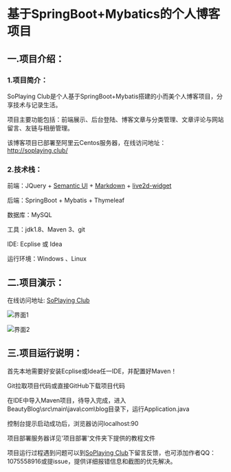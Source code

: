 # 基于SpringBoot+Mybatics的个人博客项目

## 一.项目介绍：

### 1.项目简介：

SoPlaying Club是个人基于SpringBoot+Mybatis搭建的小而美个人博客项目，分享技术与记录生活。

项目主要功能包括：前端展示、后台登陆、博客文章与分类管理、文章评论与网站留言、友链与相册管理。

该博客项目已部署至阿里云Centos服务器，在线访问地址：http://soplaying.club/

### 2.技术栈：

前端：JQuery + [Semantic UI](https://semantic-ui.com/) + [Markdown](https://pandao.github.io/editor.md/) + [live2d-widget](https://github.com/stevenjoezhang/live2d-widget)

后端：SpringBoot + Mybatis + Thymeleaf

数据库：MySQL

工具：jdk1.8、Maven 3、git

IDE: Ecplise 或 Idea

运行环境：Windows 、Linux

## 二.项目演示：

在线访问地址: [SoPlaying Club](http://soplaying.club/)

![界面1](https://6863-hchhtc123-8glmp9fre558cb50-1304974356.tcb.qcloud.la/blog1.png?sign=a8c0d704a765d3ac6e636d4c4b583cdb&t=1650117203)

![界面2](https://6863-hchhtc123-8glmp9fre558cb50-1304974356.tcb.qcloud.la/blog2.png?sign=6a69aa258063fbd7afe5306a4c391090&t=1650117220)

## 三.项目运行说明：

首先本地需要好安装Ecplise或Idea任一IDE，并配置好Maven！ 

Git拉取项目代码或直接GitHub下载项目代码

在IDE中导入Maven项目，待导入完成，进入BeautyBlog\src\main\java\com\blog目录下，运行Application.java

控制台提示启动成功后，浏览器访问localhost:90

项目部署服务器详见'项目部署'文件夹下提供的教程文件

项目运行过程遇到问题可以到[SoPlaying Club](http://soplaying.club/message)下留言反馈，也可添加作者QQ：1075558916或提issue，提供详细报错信息和截图的优先解决。




